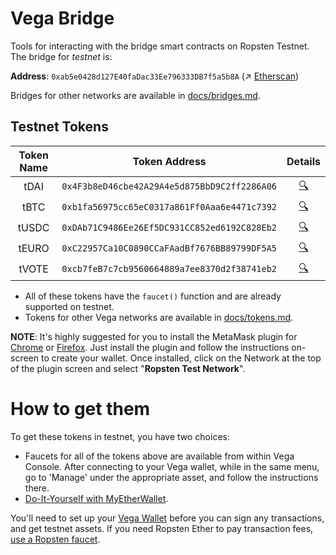 # Vega Bridge
Tools for interacting with the bridge smart contracts on Ropsten Testnet. The bridge for *testnet* is:

**Address**: `0xab5e0428d127E40faDac33Ee796333DB7f5a5b8A` (↗️ [Etherscan](https://ropsten.etherscan.io/address/0xab5e0428d127E40faDac33Ee796333DB7f5a5b8A))

Bridges for other networks are available in [docs/bridges.md](./docs/bridges.md).
## Testnet Tokens
| Token Name | Token Address | Details |
|:----------:|:-------------:|:-------:|
|    tDAI    | `0x4F3b8eD46cbe42A29A4e5d875BbD9C2ff2286A06`              | [🔍](./docs/tokens.md#tdai)        |
|    tBTC    | `0xb1fa56975cc65eC0317a861Ff0Aaa6e4471c7392`              | [🔍](./docs/tokens.md#tbtc)        |
|    tUSDC   | `0xDAb71C9486Ee26Ef5DC931CC852ed6192C828Eb2`              | [🔍](./docs/tokens.md#tusdc)        |
|    tEURO   | `0xC22957Ca10C0890CCaFAadBf7676BB89799DF5A5`              | [🔍](./docs/tokens.md#teuro)        |
|    tVOTE   | `0xcb7feB7c7cb9560664889a7ee8370d2f38741eb2`              | [🔍](./docs/tokens.md#tvote)        |

* All of these tokens have the `faucet()` function and are already supported on testnet.
* Tokens for other Vega networks are available in [docs/tokens.md](./docs/tokens.md).


**NOTE**: It's highly suggested for you to install the MetaMask plugin for [Chrome](https://chrome.google.com/webstore/detail/metamask/nkbihfbeogaeaoehlefnkodbefgpgknn?hl=en) or [Firefox](https://addons.mozilla.org/en-GB/firefox/addon/ether-metamask/). Just install the plugin and follow the instructions on-screen to create your wallet. Once installed, click on the Network at the top of the plugin screen and select "**Ropsten Test Network**".


# How to get them
To get these tokens in testnet, you have two choices:
- Faucets for all of the tokens above are available from within Vega Console. After connecting to your Vega wallet, while in the same menu, go to 'Manage' under the appropriate asset, and follow the instructions there.
- [Do-It-Yourself with MyEtherWallet](./docs/mew.md).

You'll need to set up your [Vega Wallet](https://github.com/vegaprotocol/go-wallet) before you can sign any transactions, and get testnet assets. If you need Ropsten Ether to pay transaction fees, [use a Ropsten faucet](https://github.com/vegaprotocol/Public_Test_Bridge_Tools/blob/master/docs/mew.md#easy).
